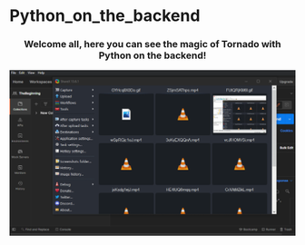 # Python_on_the_backend
<h3 align='center'>Welcome all, here you can see the magic of Tornado with Python on the backend!</h3>
<img src='https://raw.githubusercontent.com/JyotiRSharma/Python_on_the_backend/7th-Oct-GET-POST-request/af33Kko5Vc.gif' />
